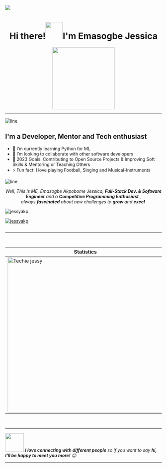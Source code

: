 ![](https://img.shields.io/badge/Microverse-blueviolet)
 
<h1 align="center">Hi there!<img src="https://github.com/mitul3737/mitul3737/blob/main/Wave.gif" height="55px" width="55px">I'm Emasogbe Jessica</h1>

<p align="center">
  <img src="https://github.com/thompsonemerson/thompsonemerson/raw/master/cover-thompson.png" height="200"/>
</p>
<hr>

![line](./img/line.gif)

## I'm a Developer, Mentor and Tech enthusiast

- 🌱 I’m currently learning Python for ML
- 👯 I’m looking to collaborate with other software developers
- 🥅 2023 Goals: Contributing to Open Source Projects & Improving Soft Skills & Mentoring or Teaching Others
- ⚡ Fun fact: I love playing Football, Singing and Musical-Instruments

![line](./img/line.gif)

<p align="center">
  <em>
   Well, This is ME, Emasogbe Akpobome Jessica, 
    <b>Full-Stack Dev. & Software Engineer</b> and a <b>Competitive Programming Enthusiast</b>&nbsp;,<br>always <b>
fascinated</b>
    about new challenges to 
    <b>grow </b> and 
    <b>excel</b>&nbsp
  </em> 
  <br>
</p> 

<p align="left"> <img src="https://github.com/jessyakp/jessyakp/blob/main/google.gif" alt="jessyakp" /> </p>

<p align="left"> <a href="https://github.com/ryo-ma/github-profile-trophy"><img src="https://github-profile-trophy.vercel.app/?username=jessyakp" alt="jessyakp" /></a> </p>

<p align="left"> <a href="https://twitter.com/" target="blank"><img src="https://img.shields.io/twitter/follow/?logo=twitter&style=for-the-badge" alt="" /></a> </p>

---

<p align="center">&nbsp;
 
| Statistics |   Languages |
| ---------- | ----------- |
 | <img align="center" src="https://github-readme-stats-eight-theta.vercel.app/api?username=jessyakp&show_icons=true&theme=radical" alt="Techie jessy" width="500" /> |   <img align="center" src="https://github-readme-stats-eight-theta.vercel.app/api/top-langs/?username=jessyakp&layout=compact&langs_count=8&theme=algolia" alt="Techie jessy" width="400"/>|
</p><br>

---

<img src="https://media.giphy.com/media/LnQjpWaON8nhr21vNW/giphy.gif" width="60"> <em><b>I love connecting with different people</b> so if you want to say <b>hi, I'll be happy to meet you more!</b> 😊 </em>

---
